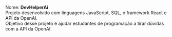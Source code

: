 Nome: <Strong>DevHelperAi</strong>
<BR>
Projeto desenvolvido com linguagens JavaScript, SQL, o framework React e API da OpenAI.
<BR>
Objetivo desse projeto é ajudar estudantes de programação a tirar dúvidas com a API da OpenAI.  
